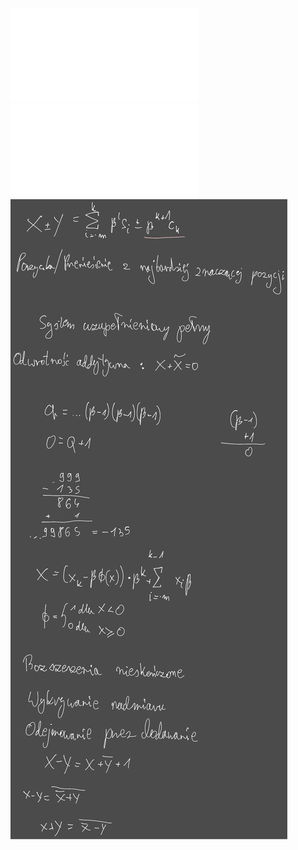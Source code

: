 ![](Notatki/Semestr%203/Architektura%20komputerów%201/Wykłady/Wykład%201/AK1-1-18-Arytmetyka.pdf)![](Notatki/Semestr%203/Architektura%20komputerów%201/Wykłady/Wykład%201/AK1-0-19-ARYTMETYKA.pdf)![](Notatki/Semestr%203/Architektura%20komputerów%201/Wykłady/Wykład%201/Drawing%202023-10-18%2015.17.15.excalidraw.svg)